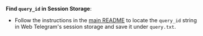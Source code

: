 **Find `query_id` in Session Storage**:
   - Follow the instructions in the [main README](../README.md#6-locate-the-query_id) to locate the `query_id` string in Web Telegram's session storage and save it under `query.txt`.